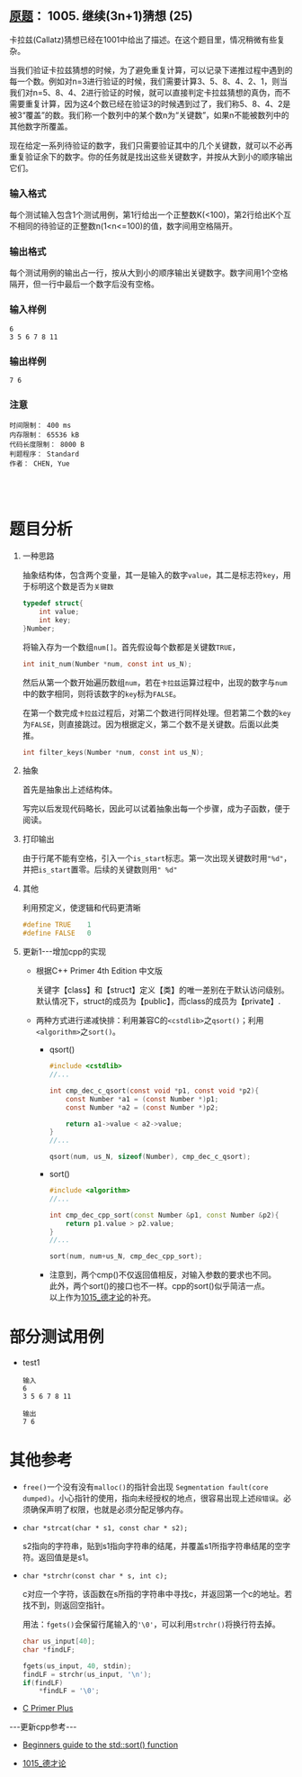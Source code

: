 ##	[原题](https://www.patest.cn/contests/pat-b-practise/1005)： 1005. 继续(3n+1)猜想 (25)

卡拉兹(Callatz)猜想已经在1001中给出了描述。在这个题目里，情况稍微有些复杂。

当我们验证卡拉兹猜想的时候，为了避免重复计算，可以记录下递推过程中遇到的每一个数。例如对n=3进行验证的时候，我们需要计算3、5、8、4、2、1，则当我们对n=5、8、4、2进行验证的时候，就可以直接判定卡拉兹猜想的真伪，而不需要重复计算，因为这4个数已经在验证3的时候遇到过了，我们称5、8、4、2是被3“覆盖”的数。我们称一个数列中的某个数n为“关键数”，如果n不能被数列中的其他数字所覆盖。

现在给定一系列待验证的数字，我们只需要验证其中的几个关键数，就可以不必再重复验证余下的数字。你的任务就是找出这些关键数字，并按从大到小的顺序输出它们。

###	输入格式

每个测试输入包含1个测试用例，第1行给出一个正整数K(<100)，第2行给出K个互不相同的待验证的正整数n(1<n<=100)的值，数字间用空格隔开。

###	输出格式

每个测试用例的输出占一行，按从大到小的顺序输出关键数字。数字间用1个空格隔开，但一行中最后一个数字后没有空格。

###	输入样例

	6
	3 5 6 7 8 11

###	输出样例

	7 6

###	注意

	时间限制： 400 ms
	内存限制： 65536 kB
	代码长度限制： 8000 B
	判题程序： Standard
	作者： CHEN, Yue

<br/><br/>

#	题目分析

1.	一种思路

	抽象结构体，包含两个变量，其一是输入的数字`value`，其二是标志符`key`，用于标明这个数是否为`关键数`

	```c
	typedef struct{
		int value;
		int key;
	}Number;
	```

	将输入存为一个数组`num[]`。首先假设每个数都是关键数`TRUE`，

	```c
	int init_num(Number *num, const int us_N);
	```

	然后从第一个数开始遍历数组`num`，若在`卡拉兹`运算过程中，出现的数字与`num`中的数字相同，则将该数字的`key`标为`FALSE`。

	在第一个数完成`卡拉兹`过程后，对第二个数进行同样处理。但若第二个数的`key`为`FALSE`，则直接跳过。因为根据定义，第二个数不是关键数。后面以此类推。

	```c
	int filter_keys(Number *num, const int us_N);
	```

2.	抽象

	首先是抽象出上述结构体。
	
	写完以后发现代码略长，因此可以试着抽象出每一个步骤，成为子函数，便于阅读。

3.	打印输出

	由于行尾不能有空格，引入一个`is_start`标志。第一次出现关键数时用`"%d"`，并把`is_start`置零。后续的关键数则用`" %d"`

3.	其他

	利用预定义，使逻辑和代码更清晰

	```c
	#define TRUE	1
	#define FALSE	0
	```

4.	更新1---增加cpp的实现

	*	根据C++ Primer 4th Edition 中文版

		关键字【class】和【struct】定义【类】的唯一差别在于默认访问级别。默认情况下，struct的成员为【public】，而class的成员为【private】.

	*	两种方式进行递减快排：利用兼容C的`<cstdlib>`之`qsort()`；利用`<algorithm>`之`sort()`。

		*	qsort()

			```c
			#include <cstdlib>
			//...

			int cmp_dec_c_qsort(const void *p1, const void *p2){
				const Number *a1 = (const Number *)p1;
				const Number *a2 = (const Number *)p2;

				return a1->value < a2->value;
			}
			//...

			qsort(num, us_N, sizeof(Number), cmp_dec_c_qsort);
			```

		*	sort()

			```cpp
			#include <algorithm>
			//...

			int cmp_dec_cpp_sort(const Number &p1, const Number &p2){
				return p1.value > p2.value;
			}
			//...

			sort(num, num+us_N, cmp_dec_cpp_sort);
			```
	
		*	注意到，两个cmp()不仅返回值相反，对输入参数的要求也不同。  
			此外，两个sort()的接口也不一样。cpp的sort()似乎简洁一点。  
			以上作为[1015_德才论](https://github.com/jJayyyyyyy/cs/tree/master/OJ/PAT/basic_level/1015_%E5%BE%B7%E6%89%8D%E8%AE%BA#题目分析)的补充。

#	部分测试用例

*	test1

		输入
		6
		3 5 6 7 8 11

		输出
		7 6

#	其他参考

*	`free()`一个没有没有`malloc()`的指针会出现 `Segmentation fault(core dumped)`。小心指针的使用，指向未经授权的地点，很容易出现上述`段错误`。必须确保声明了权限，也就是必须分配足够内存。

*	`char *strcat(char * s1, const char * s2);`

	s2指向的字符串，贴到s1指向字符串的结尾，并覆盖s1所指字符串结尾的空字符。返回值是是s1。

*	`char *strchr(const char * s, int c);`

	c对应一个字符，该函数在s所指的字符串中寻找c，并返回第一个c的地址。若找不到，则返回空指针。

	用法：`fgets()`会保留行尾输入的`'\0'`，可以利用`strchr()`将换行符去掉。

	```c
	char us_input[40];
	char *findLF;

	fgets(us_input, 40, stdin);
	findLF = strchr(us_input, '\n');
	if(findLF)
		*findLF = '\0';
	```

*	[C Primer Plus](http://faculty.euc.ac.cy/scharalambous/csc131/books/C%20book%201.pdf)

---更新cpp参考---

*	[Beginners guide to the std::sort() function](http://www.cplusplus.com/articles/NhA0RXSz/)

*	[1015_德才论](https://github.com/jJayyyyyyy/cs/tree/master/OJ/PAT/basic_level/1015_%E5%BE%B7%E6%89%8D%E8%AE%BA)

